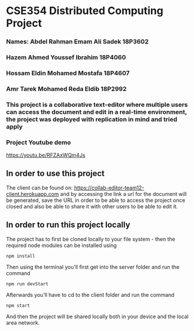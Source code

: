 # CSE354 Distributed Computing Project
### Names: Abdel Rahman Emam Ali Sadek 18P3602
###        Hazem Ahmed Youssef Ibrahim 18P4060
###        Hossam Eldin Mohamed Mostafa 18P4607
###        Amr Tarek Mohamed Reda Eldib 18P2992

### This project is a collaborative text-editor where multiple users can access the document and edit in a real-time environment, the project was deployed with replication in mind and tried apply

### Project Youtube demo 
https://youtu.be/RFZAxWQm4Js

## In order to use this project
The client can be found on: https://collab-editor-team12-client.herokuapp.com and by accessing the link a url for the document will be generated, save
the URL in order to be able to access the project once closed and also be able to share it with other users to be able to edit it.

## In order to run this project locally
The project has to first be cloned locally to your file system - then the required node modules can be installed using

``` npm install ```

Then using the terminal you'll first get into the server folder and run the command

``` npm run devStart ```

Afterwards you'll have to cd to the client folder and run the command

``` npm start ```

And then the project will be shared locally both in your device and the local area network.

